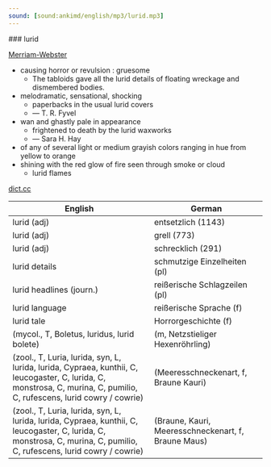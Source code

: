 ```yaml
---
sound: [sound:ankimd/english/mp3/lurid.mp3]
---
```


\### lurid

[Merriam-Webster](https://www.merriam-webster.com/dictionary/lurid)

- causing horror or revulsion : gruesome
    - The tabloids gave all the lurid details of floating wreckage and dismembered bodies.
- melodramatic, sensational, shocking
    - paperbacks in the usual lurid covers
    - — T. R. Fyvel
- wan and ghastly pale in appearance
    - frightened to death by the lurid waxworks
    - — Sara H. Hay
- of any of several light or medium grayish colors ranging in hue from yellow to orange
- shining with the red glow of fire seen through smoke or cloud
    - lurid flames

[dict.cc](https://www.dict.cc/lurid)

| English        | German       |
| -------------- | ------------ |
| lurid (adj) | entsetzlich (1143) |
| lurid (adj) | grell (773) |
| lurid (adj) | schrecklich (291) |
| lurid details | schmutzige Einzelheiten (pl) |
| lurid headlines (journ.) | reißerische Schlagzeilen (pl) |
| lurid language | reißerische Sprache (f) |
| lurid tale | Horrorgeschichte (f) |
|  (mycol., T, Boletus, luridus, lurid bolete) |  (m, Netzstieliger Hexenröhrling) |
|  (zool., T, Luria, lurida, syn, L, lurida, lurida, Cypraea, kunthii, C, leucogaster, C, lurida, C, monstrosa, C, murina, C, pumilio, C, rufescens, lurid cowry / cowrie) |  (Meeresschneckenart, f, Braune Kauri) |
|  (zool., T, Luria, lurida, syn, L, lurida, lurida, Cypraea, kunthii, C, leucogaster, C, lurida, C, monstrosa, C, murina, C, pumilio, C, rufescens, lurid cowry / cowrie) |  (Braune, Kauri, Meeresschneckenart, f, Braune Maus) |
